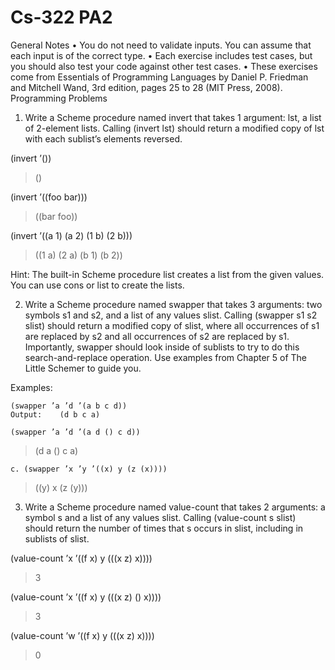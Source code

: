 # Cs-322 PA2

General Notes
• You do not need to validate inputs. You can assume that each input is of the correct type.
• Each exercise includes test cases, but you should also test your code against other test cases.
• These exercises come from Essentials of Programming Languages by Daniel P. Friedman and
Mitchell Wand, 3rd edition, pages 25 to 28 (MIT Press, 2008).
Programming Problems
1. Write a Scheme procedure named invert that takes 1 argument: lst, a list of 2-element lists.
Calling (invert lst) should return a modified copy of lst with each sublist’s elements reversed.

(invert ’())
>()

(invert ’((foo bar)))
>((bar foo))

(invert ’((a 1) (a 2) (1 b) (2 b)))
>((1 a) (2 a) (b 1) (b 2))

Hint: The built-in Scheme procedure list creates a list from the given values. You can use cons
or list to create the lists.

2. Write a Scheme procedure named swapper that takes 3 arguments: two symbols s1 and s2, and a
list of any values slist. Calling (swapper s1 s2 slist) should return a modified copy of slist,
where all occurrences of s1 are replaced by s2 and all occurrences of s2 are replaced by s1.
Importantly, swapper should look inside of sublists to try to do this search-and-replace operation.
Use examples from Chapter 5 of The Little Schemer to guide you.

Examples:

    (swapper ’a ’d ’(a b c d))
    Output:    (d b c a)

    (swapper ’a ’d ’(a d () c d))
>(d a () c a)

    c. (swapper ’x ’y ’((x) y (z (x))))
>((y) x (z (y)))

3. Write a Scheme procedure named value-count that takes 2 arguments: a symbol s and a list
of any values slist. Calling (value-count s slist) should return the number of times that s
occurs in slist, including in sublists of slist.

(value-count ’x ’((f x) y (((x z) x)))) 
>3

(value-count ’x ’((f x) y (((x z) () x))))
>3

(value-count ’w ’((f x) y (((x z) x))))
>0
